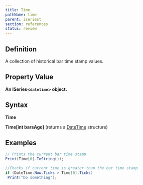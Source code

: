 ```yaml
---
title: Time
pathName: time
parent: iseriest
section: references
status: review
---
```


## Definition

A collection of historical bar time stamp values.

## Property Value

**An ISeries<`datetime`> object.**

## Syntax

**Time**  

**Time[int barsAgo]** (returns a [DateTime](datetime) structure)

## Examples

```csharp
// Prints the current bar time stamp
Print(Time[0].ToString());

//Checks if current time is greater than the bar time stamp
if (DateTime.Now.Ticks > Time[0].Ticks)
 Print("Do something");
```
